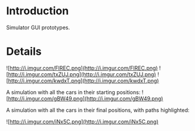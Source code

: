 # Introduction #

Simulator GUI prototypes.

# Details #

![http://i.imgur.com/FlREC.png](http://i.imgur.com/FlREC.png)
![http://i.imgur.com/txZUJ.png](http://i.imgur.com/txZUJ.png)
![http://i.imgur.com/kwdxT.png](http://i.imgur.com/kwdxT.png)

A simulation with all the cars in their starting positions:
![http://i.imgur.com/gBW49.png](http://i.imgur.com/gBW49.png)

A simulation with all the cars in their final positions, with paths highlighted:

![http://i.imgur.com/iNx5C.png](http://i.imgur.com/iNx5C.png)